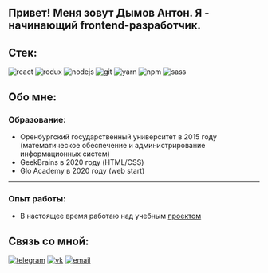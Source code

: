 ## Привет! Меня зовут Дымов Антон. Я - начинающий frontend-разработчик.

## Стек:

![react](https://img.shields.io/badge/reactJS-555?style=for-the-badge&logo=react)
![redux](https://img.shields.io/badge/redux-555?style=for-the-badge&logo=redux&logoColor=7649bb)
![nodejs](https://img.shields.io/badge/nodejs-555?style=for-the-badge&logo=node.js)
![git](https://img.shields.io/badge/git-555?style=for-the-badge&logo=git)
![yarn](https://img.shields.io/badge/yarn-555?style=for-the-badge&logo=yarn)
![npm](https://img.shields.io/badge/npm-555?style=for-the-badge&logo=npm)
![sass](https://img.shields.io/badge/sass-555?style=for-the-badge&logo=sass)

## Обо мне:
### Образование:
- Оренбургский государственный университет в 2015 году (математическое обеспечение и администрирование информационных систем)
- GeekBrains в 2020 году (HTML/CSS)
- Glo Academy в 2020 году (web start)
---
### Опыт работы:
- В настоящее время работаю над учебным [проектом](https://github.com/dymov-ant/project)

## Связь со мной:

[![telegram](https://img.shields.io/badge/telegram-555?style=for-the-badge&logo=telegram)](https://t.me/dymovcom)
[![vk](https://img.shields.io/badge/vk-555?style=for-the-badge&logo=vk)](https://vk.com/dymovcom)
[![email](https://img.shields.io/badge/email-555?style=for-the-badge&logo=gmail)](mailto:dymov.ant@gmail.com)